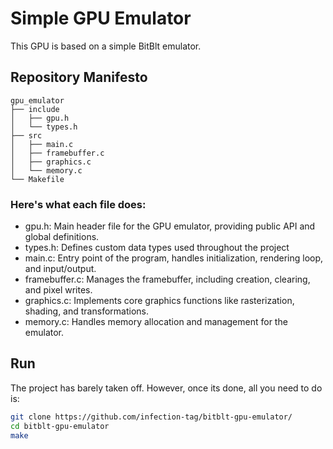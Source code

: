 # Simple GPU Emulator

This GPU is based on a simple BitBlt emulator.

## Repository Manifesto

```
gpu_emulator
├── include
│   ├── gpu.h
│   └── types.h
├── src
│   ├── main.c
│   ├── framebuffer.c
│   ├── graphics.c
│   └── memory.c
└── Makefile
```

### Here's what each file does:

* gpu.h: Main header file for the GPU emulator, providing public API and global definitions.
* types.h: Defines custom data types used throughout the project 
* main.c: Entry point of the program, handles initialization, rendering loop, and input/output.
* framebuffer.c: Manages the framebuffer, including creation, clearing, and pixel writes.
* graphics.c: Implements core graphics functions like rasterization, shading, and transformations.
* memory.c: Handles memory allocation and management for the emulator.

## Run

The project has barely taken off. However, once its done, all you need to do is:

```sh
git clone https://github.com/infection-tag/bitblt-gpu-emulator/
cd bitblt-gpu-emulator
make
```
